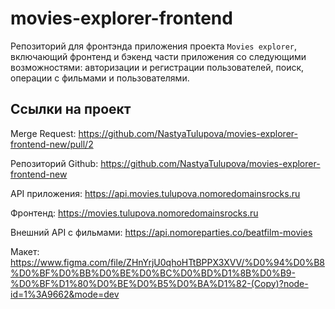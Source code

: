 # movies-explorer-frontend

Репозиторий для фронтэнда приложения проекта `Movies explorer`, включающий фронтенд и бэкенд части приложения со следующими возможностями: авторизации и регистрации пользователей, поиск, операции с фильмами и пользователями.

## Ссылки на проект

Merge Request: https://github.com/NastyaTulupova/movies-explorer-frontend-new/pull/2

Репозиторий Github: https://github.com/NastyaTulupova/movies-explorer-frontend-new

API приложения: https://api.movies.tulupova.nomoredomainsrocks.ru

Фронтенд: https://movies.tulupova.nomoredomainsrocks.ru

Внешний API с фильмами: https://api.nomoreparties.co/beatfilm-movies 

Макет:
https://www.figma.com/file/ZHnYrjU0qhoHTtBPPX3XVV/%D0%94%D0%B8%D0%BF%D0%BB%D0%BE%D0%BC%D0%BD%D1%8B%D0%B9-%D0%BF%D1%80%D0%BE%D0%B5%D0%BA%D1%82-(Copy)?node-id=1%3A9662&mode=dev